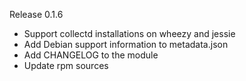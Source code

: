 Release 0.1.6

  * Support collectd installations on wheezy and jessie
  * Add Debian support information to metadata.json
  * Add CHANGELOG to the module
  * Update rpm sources